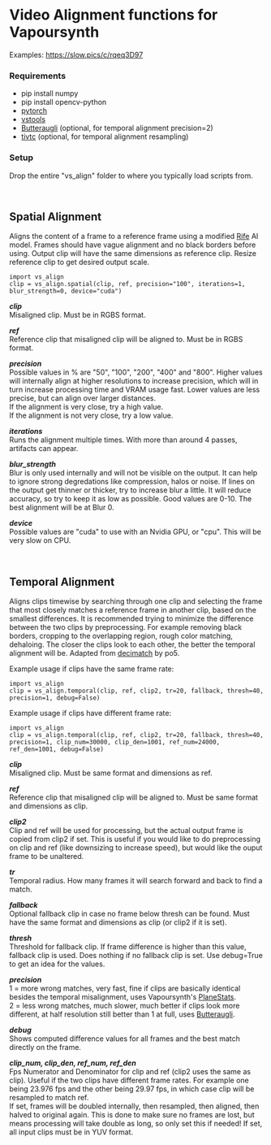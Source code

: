 # Video Alignment functions for Vapoursynth

Examples: https://slow.pics/c/rqeq3D97

### Requirements
* pip install numpy
* pip install opencv-python
* [pytorch](https://pytorch.org/)
* [vstools](https://github.com/Jaded-Encoding-Thaumaturgy/vs-tools)
* [Butteraugli](https://github.com/fdar0536/VapourSynth-butteraugli) (optional, for temporal alignment precision=2)
* [tivtc](https://github.com/dubhater/vapoursynth-tivtc) (optional, for temporal alignment resampling)

### Setup
Drop the entire "vs_align" folder to where you typically load scripts from.

<br />

## Spatial Alignment
Aligns the content of a frame to a reference frame using a modified [Rife](https://github.com/megvii-research/ECCV2022-RIFE) AI model. Frames should have vague alignment and no black borders before using. Output clip will have the same dimensions as reference clip. Resize reference clip to get desired output scale.

    import vs_align
    clip = vs_align.spatial(clip, ref, precision="100", iterations=1, blur_strength=0, device="cuda")

__*clip*__  
Misaligned clip. Must be in RGBS format.

__*ref*__  
Reference clip that misaligned clip will be aligned to. Must be in RGBS format.

__*precision*__  
Possible values in % are "50", "100", "200", "400" and "800". Higher values will internally align at higher resolutions to increase precision, which will in turn increase processing time and VRAM usage fast. Lower values are less precise, but can align over larger distances.  
If the alignment is very close, try a high value.  
If the alignment is not very close, try a low value.  

__*iterations*__  
Runs the alignment multiple times. With more than around 4 passes, artifacts can appear.

__*blur_strength*__  
Blur is only used internally and will not be visible on the output. It can help to ignore strong degredations like compression, halos or noise. If lines on the output get thinner or thicker, try to increase blur a little. It will reduce accuracy, so try to keep it as low as possible. Good values are 0-10. The best alignment will be at Blur 0. 

__*device*__  
Possible values are "cuda" to use with an Nvidia GPU, or "cpu". This will be very slow on CPU.

<br />

## Temporal Alignment
Aligns clips timewise by searching through one clip and selecting the frame that most closely matches a reference frame in another clip, based on the smallest differences. It is recommended trying to minimize the difference between the two clips by preprocessing. For example removing black borders, cropping to the overlapping region, rough color matching, dehaloing. The closer the clips look to each other, the better the temporal alignment will be. Adapted from [decimatch](https://gist.github.com/po5/b6a49662149005922b9127926f96e68b) by po5.

Example usage if clips have the same frame rate:

    import vs_align
    clip = vs_align.temporal(clip, ref, clip2, tr=20, fallback, thresh=40, precision=1, debug=False)

Example usage if clips have different frame rate:

    import vs_align
    clip = vs_align.temporal(clip, ref, clip2, tr=20, fallback, thresh=40, precision=1, clip_num=30000, clip_den=1001, ref_num=24000, ref_den=1001, debug=False)

__*clip*__  
Misaligned clip. Must be same format and dimensions as ref.

__*ref*__  
Reference clip that misaligned clip will be aligned to. Must be same format and dimensions as clip.

__*clip2*__  
Clip and ref will be used for processing, but the actual output frame is copied from clip2 if set. This is useful if you would like to do preprocessing on clip and ref (like downsizing to increase speed), but would like the ouput frame to be unaltered.

__*tr*__  
Temporal radius. How many frames it will search forward and back to find a match.

__*fallback*__  
Optional fallback clip in case no frame below thresh can be found. Must have the same format and dimensions as clip (or clip2 if it is set).

__*thresh*__  
Threshold for fallback clip. If frame difference is higher than this value, fallback clip is used. Does nothing if no fallback clip is set. Use debug=True to get an idea for the values.

__*precision*__  
1 = more wrong matches, very fast, fine if clips are basically identical besides the temporal misalignment, uses Vapoursynth's [PlaneStats](https://www.vapoursynth.com/doc/functions/video/planestats.html).  
2 = less wrong matches, much slower, much better if clips look more different, at half resolution still better than 1 at full, uses [Butteraugli](https://github.com/fdar0536/VapourSynth-butteraugli).

__*debug*__  
Shows computed difference values for all frames and the best match directly on the frame.

__*clip_num, clip_den, ref_num, ref_den*__  
Fps Numerator and Denominator for clip and ref (clip2 uses the same as clip). Useful if the two clips have different frame rates. For example one being 23.976 fps and the other being 29.97 fps, in which case clip will be resampled to match ref.  
If set, frames will be doubled internally, then resampled, then aligned, then halved to original again. This is done to make sure no frames are lost, but means processing will take double as long, so only set this if needed! If set, all input clips must be in YUV format.






